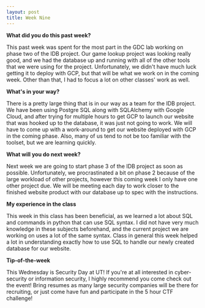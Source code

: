 ```yaml
---
layout: post
title: Week Nine
---
```


<b> What did you do this past week? </b>

<p> This past week was spent for the most part in the GDC lab working on phase two of the IDB project. Our game lookup project was looking really good, and we had the database up and running with all of the other tools that we were using for the project. Unfortunately, we didn't have much luck getting it to deploy with GCP, but that will be what we work on in the coming week. Other than that, I had to focus a lot on other classes' work as well. </p>

<b> What's in your way? </b>

<p> There is a pretty large thing that is in our way as a team for the IDB project. We have been using Postgre SQL along with SQLAlchemy with Google Cloud, and after trying for multiple hours to get GCP to launch our website that was hooked up to the database, it was just not going to work. We will have to come up with a work-around to get our website deployed with GCP in the coming phase. Also, many of us tend to not be too familiar with the toolset, but we are learning quickly. </p>

<b> What will you do next week? </b>

<p> Next week we are going to start phase 3 of the IDB project as soon as possible. Unfortunately, we procrastinated a bit on phase 2 because of the large workload of other projects, however this coming week I only have one other project due. We will be meeting each day to work closer to the finished website product with our database up to spec with the instructions. </p>

<b> My experience in the class </b>

<p> This week in this class has been beneficial, as we learned a lot about SQL and commands in python that can use SQL syntax. I did not have very much knowledge in these subjects beforehand, and the current project we are working on uses a lot of the same syntax. Class in general this week helped a lot in understanding exactly how to use SQL to handle our newly created database for our website. </p>

<b> Tip-of-the-week </b>

<p> This Wednesday is Security Day at UT! If you're at all interested in cyber-security or information security, I highly recommend you come check out the event! Bring resumes as many large security companies will be there for recruiting, or just come have fun and participate in the 5 hour CTF challenge! </p>
